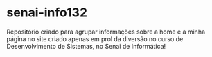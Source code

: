 # senai-info132
Repositório criado para agrupar informações sobre a home e a minha página no site criado apenas em prol da diversão no curso de Desenvolvimento de Sistemas, no Senai de Informática!
